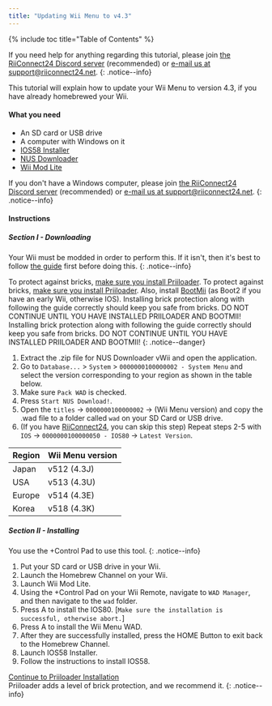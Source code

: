 ```yaml
---
title: "Updating Wii Menu to v4.3"
---
```


{% include toc title="Table of Contents" %}

If you need help for anything regarding this tutorial, please join [the RiiConnect24 Discord server](https://discord.gg/rc24) (recommended) or [e-mail us at support@riiconnect24.net](mailto:support@riiconnect24.net).
{: .notice--info}

This tutorial will explain how to update your Wii Menu to version 4.3, if you have already homebrewed your Wii.

#### What you need
* An SD card or USB drive
* A computer with Windows on it
* [IOS58 Installer](https://oscwii.org/library/app/ios58-installer)
* [NUS Downloader](https://github.com/WiiDatabase/nusdownloader/releases/latest)
* [Wii Mod Lite](https://oscwii.org/library/app/WiiModLite)

If you don't have a Windows computer, please join [the RiiConnect24 Discord server](https://discord.gg/rc24) (recommended) or [e-mail us at support@riiconnect24.net](mailto:support@riiconnect24.net).
{: .notice--info}

#### Instructions

##### Section I - Downloading

Your Wii must be modded in order to perform this. If it isn't, then it's best to follow [the guide](get-started) first before doing this.
{: .notice--info}

To protect against bricks, [make sure you install Priiloader](priiloader). To protect against bricks, [make sure you install Priiloader](priiloader). Also, install [BootMii](bootmii) (as Boot2 if you have an early Wii, otherwise IOS). Installing brick protection along with following the guide correctly should keep you safe from bricks. DO NOT CONTINUE UNTIL YOU HAVE INSTALLED PRIILOADER AND BOOTMII! Installing brick protection along with following the guide correctly should keep you safe from bricks. DO NOT CONTINUE UNTIL YOU HAVE INSTALLED PRIILOADER AND BOOTMII!
{: .notice--danger}

1. Extract the .zip file for NUS Downloader vWii and open the application.
2. Go to `Database...` > `System` > `0000000100000002 - System Menu` and select the version corresponding to your region as shown in the table below.
3. Make sure `Pack WAD` is checked.
4. Press `Start NUS Download!`.
5. Open the `titles` -> `0000000100000002` -> (Wii Menu version) and copy the .wad file to a folder called `wad` on your SD Card or USB drive.
6. (If you have [RiiConnect24](riiconnect24), you can skip this step) Repeat steps 2-5 with `IOS` -> `0000000100000050 - IOS80` -> `Latest Version`.

| Region | Wii Menu version |
| ------ | ---------------- |
| Japan  | v512 (4.3J)      |
| USA    | v513 (4.3U)      |
| Europe | v514 (4.3E)      |
| Korea  | v518 (4.3K)      |

##### Section II - Installing

You use the +Control Pad to use this tool.
{: .notice--info}

1. Put your SD card or USB drive in your Wii.
2. Launch the Homebrew Channel on your Wii.
3. Launch Wii Mod Lite.
4. Using the +Control Pad on your Wii Remote, navigate to `WAD Manager`, and then navigate to the `wad` folder.
5. Press A to install the IOS80. [`Make sure the installation is successful, otherwise abort.`]
6. Press A to install the Wii Menu WAD.
7. After they are successfully installed, press the HOME Button to exit back to the Homebrew Channel.
8. Launch IOS58 Installer.
9. Follow the instructions to install IOS58.

[Continue to Priiloader Installation](priiloader)<br> Priiloader adds a level of brick protection, and we recommend it.
{: .notice--info}
